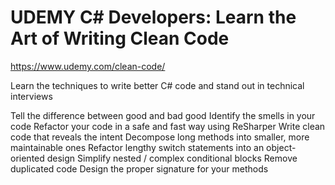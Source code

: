 # UDEMY C# Developers: Learn the Art of Writing Clean Code

https://www.udemy.com/clean-code/

Learn the techniques to write better C# code and stand out in technical interviews

Tell the difference between good and bad good
Identify the smells in your code
Refactor your code in a safe and fast way using ReSharper
Write clean code that reveals the intent
Decompose long methods into smaller, more maintainable ones
Refactor lengthy switch statements into an object-oriented design
Simplify nested / complex conditional blocks
Remove duplicated code
Design the proper signature for your methods